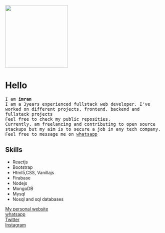 <div><img src="https://avatars.githubusercontent.com/u/89136657?v=4" width='200' height='200'/></div>
<h1>Hello</h1>
<p style="font-family:monospace;">I am <b>imran</b> <br/>
  I am a 3years experienced fullstack web developer.
  I've worked on different projects, frontend, backend and fullstack projects<br/>
  Feel free to check my public reposities.<br/>
  Currently, am freelancing and contributing to open source stackups but my aim is to secure a job in any tech company.
  Feel free to message me on <a href="https://wa.me/+254754423664">whatsapp</a>
  <h2>Skills</h2>
<ul>
  <li>Reactjs</li>
  <li>Bootstrap</li>
   <li>Html5,CSS, Vanillajs</li>
   <li>Firabase</li>
   <li>Nodejs</li>
   <li>MongoDB</li>
   <li>Mysql</li>
   <li>Nosql and sql databases</li>
    
</ul>
</p>
<a href='https://imran-matano.web.app'>My personal website</a><br/>
<a href='https://wa.me/+254754423664'>whatsapp</a><br/>
<a href='https://twitter.com/imran_matano'>Twitter</a><br/>
<a href='https://instagram.com/imrany00'>Instagram</a><br/>
